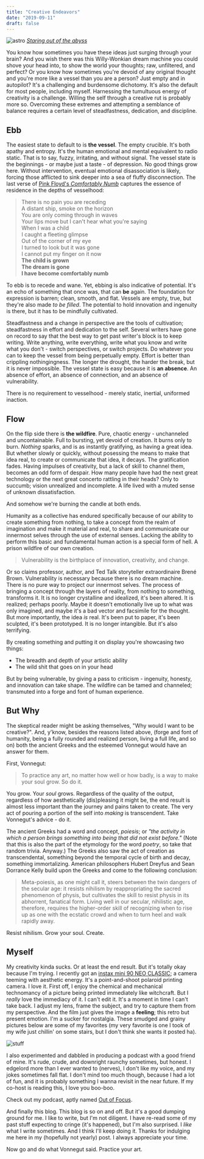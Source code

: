 ```yaml
---
title: "Creative Endeavors"
date: "2019-09-11"
draft: false
---
```


![astro][jelly] [*Staring out of the abyss*][jellysrc]

You know how sometimes you have these ideas just surging through your brain? And you wish there was this Willy-Wonkian dream machine you could shove your head into, to show the world your thoughts; raw, unfiltered, and perfect? Or you know how sometimes you're devoid of any original thought and you're more like a vessel than you are a person? Just empty and in autopilot? It's a challenging and burdensome dichotomy. It's also the default for most people, including myself. Harnessing the tumultuous energy of creativity is a challenge. Willing the self through a creative rut is probably more so. Overcoming these extremes and attempting a semblance of balance requires a certain level of steadfastness, dedication, and discipline. 

## Ebb

The easiest state to default to is **the vessel**. The empty crucible. It's both apathy and entropy. It's the human emotional and mental equivalent to radio static. That is to say, fuzzy, irritating, and without signal. The vessel state is the beginnings - or maybe just a taste - of depression. No good things grow here. Without intervention, eventual emotional disassociation is likely, forcing those afflicted to sink deeper into a sea of fluffy disconnection. The last verse of [Pink Floyd's _Comfortably Numb_][comfynumb] captures the essence of residence in the depths of vesselhood:

> There is no pain you are receding  
> A distant ship, smoke on the horizon  
> You are only coming through in waves  
> Your lips move but I can't hear what you're saying  
> When I was a child  
> I caught a fleeting glimpse  
> Out of the corner of my eye  
> I turned to look but it was gone  
> I cannot put my finger on it now  
> **The child is grown**  
> **The dream is gone**  
> **I have become comfortably numb**

To ebb is to recede and wane. Yet, ebbing is also indicative of potential. It's an echo of something that once was, that can **be** again. The foundation for expression is barren; clean, smooth, and flat. Vessels are empty, true, but they're also made _to be filled_. The potential to hold innovation and ingenuity is there, but it has to be mindfully cultivated.

Steadfastness and a change in perspective are the tools of cultivation; steadfastness in effort and dedication to the self. Several writers have gone on record to say that the best way to get past writer's block is to keep writing. Write anything, write everything, write what you know and write what you don't - switch perspectives, or switch projects. Do whatever you can to keep the vessel from being perpetually empty. Effort is better than crippling nothingingness. The longer the drought, the harder the break, but it is never impossible. The vessel state is easy because it is **an absence**. An absence of effort, an absence of connection, and an absence of vulnerability.

There is no requirement to vesselhood - merely static, inertial, uniformed inaction.

## Flow

On the flip side there is **the wildfire**. Pure, chaotic energy - unchanneled and uncontainable. Full to bursting, yet devoid of creation. It burns only to burn. _Nothing_ sparks, and is as instantly gratifying, as having a great idea. But whether slowly or quickly, without posessing the means to make that idea real, to create or communicate that idea, it decays. The gratification fades. Having impulses of creativity, but a lack of skill to channel them, becomes an odd form of despair. How many people have had the next great technology or the next great concerto rattling in their heads? Only to succumb; vision unrealized and incomplete. A life lived with a muted sense of unknown dissatisfaction.

And somehow we're burning the candle at both ends.

Humanity as a collective has endured specifically because of our ability to create something from nothing, to take a concept from the realm of imagination and make it material and real, to share and communicate our innermost selves through the use of external senses. Lacking the ability to perform this basic and fundamental human action is a special form of hell. A prison wildfire of our own creation.

> Vulnerability is the birthplace of innovation, creativity, and change.

Or so claims professor, author, and Ted Talk storyteller extraordinaire Brené Brown. Vulnerability is necessary because there is no dream machine. There is no pure way to project our innermost selves. The process of bringing a concept through the layers of reality, from nothing to something, transforms it. It is no longer crystalline and idealized, it's been altered. It is realized; perhaps poorly. Maybe it doesn't emotionally live up to what was only imagined, and maybe it's a bad vector and facsimile for the thought. But more importantly, the idea _is_ real. It's been put to paper, it's been sculpted, it's been prototyped. It is no longer intangible. But it's also terrifying.

By creating something and putting it on display you're showcasing two things:

- The breadth and depth of your artistic ability
- The wild shit that goes on in your head 

But by being vulnerable, by giving a pass to criticism - ingenuity, honesty, and innovation can take shape. The wildfire can be tamed and channeled; transmuted into a forge and font of human experience.

## But Why

The skeptical reader might be asking themselves, "Why would I want to be creative?". And, y'know, besides the reasons listed above, (forge and font of humanity, being a fully rounded and realized person, living a full life, and so on) both the ancient Greeks and the esteemed Vonnegut would have an answer for them. 

First, Vonnegut:

> To practice any art, no matter how well or how badly, is a way to make your soul grow. So do it.

You grow. Your _soul_ grows. Regardless of the quality of the output, regardless of how aesthetically (dis)pleasing it might be, the end result is almost less important than the journey and pains taken to create. The very act of pouring a portion of the self into _making_ is transcendent. Take Vonnegut's advice - do it.

The ancient Greeks had a word and concept, _poiesis_; or _"the activity in which a person brings something into being that did not exist before."_ (Note that this is also the part of the etymology for the word _poetry_, so take that random trivia. Anyway.) The Greeks also saw the act of creation as transcendental, something beyond the temporal cycle of birth and decay, something immortalizing. American philosophers Hubert Dreyfus and Sean Dorrance Kelly build upon the Greeks and come to the following conclusion: 

> Meta-poiesis, as one might call it, steers between the twin dangers of the secular age: it resists nihilism by reappropriating the sacred phenomenon of physis, but cultivates the skill to resist physis in its abhorrent, fanatical form. Living well in our secular, nihilistic age, therefore, requires the higher-order skill of recognizing when to rise up as one with the ecstatic crowd and when to turn heel and walk rapidly away.

Resist nihilism. Grow your soul. Create.

## Myself

My creativity kinda sucks. Or at least the end result. But it's totally okay because I'm trying. I recently got an [instax mini 90 NEO CLASSIC][instax]; a camera teeming with aesthetic energy. It's a point-and-shoot polaroid printing camera. I love it. First off, I enjoy the chemical and mechanical technomancy  of a picture being printed immediately like witchcraft. But I _really_ love the immediacy of it. I can't edit it. It's a moment in time I can't take back. I adjust my lens, frame the subject, and try to capture them from my perspective. And the film just gives the image a **feeling**; this retro but present emotion. I'm a sucker for nostalgia. These smudged and grainy pictures below are some of my favorites (my very favorite is one I took of my wife just chillin' on some stairs, but I don't think she wants it posted ha).

![stuff][nana-mom-lil]

I also experimented and dabbled in producing a podcast with a good friend of mine. It's rude, crude, and downright raunchy sometimes, but honest. I edgelord more than I ever wanted to (nerves), I don't like my voice, and my jokes sometimes fall flat. I don't mind too much though, because I had a lot of fun, and it is probably something I wanna revisit in the near future. If my co-host is reading this, I love you boo-boo.

Check out my podcast, aptly named [Out of Focus][oof].

And finally this blog. This blog is so on and off. But it's a good dumping ground for me. I like to write, but I'm not diligent. I have re-read some of my past stuff expecting to cringe (it's happened), but I'm also surprised. I _like_ what I write sometimes. And I think I'll keep doing it. Thanks for indulging me here in my (hopefully not yearly) post. I always appreciate your time. 

Now go and do what Vonnegut said. Practice your art.

[jelly]: /images/astrojelly.png
[jellysrc]: https://www.reddit.com/r/wallpaper/comments/cltnjx/astronaut_2560_x_1440/
[comfynumb]: https://youtu.be/_FrOQC-zEog
[nana-mom-lil]: /images/instax_moms-nana-lil.png
[instax]: https://www.fujifilm.com/products/instant_photo/cameras/instax_mini_90/
[oof]: https://outoffocusshow.com

